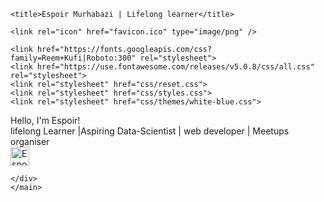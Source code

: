 <!DOCTYPE html>
<html>
<head>
    <meta charset="utf-8">
    <meta http-equiv="X-UA-Compatible" content="IE=edge">
    <meta name="viewport" content="width=device-width, initial-scale=1.0">

    <title>Espoir Murhabazi | Lifelong learner</title>

    <link rel="icon" href="favicon.ico" type="image/png" />

    <link href="https://fonts.googleapis.com/css?family=Reem+Kufi|Roboto:300" rel="stylesheet">
    <link href="https://use.fontawesome.com/releases/v5.0.8/css/all.css" rel="stylesheet">
    <link rel="stylesheet" href="css/reset.css">
    <link rel="stylesheet" href="css/styles.css">
    <link rel="stylesheet" href="css/themes/white-blue.css">
</head>
<body>
    <main>
        <div class="intro">Hello, I'm Espoir!</div>
        <div class="tagline">lifelong Learner |Aspiring Data-Scientist | web developer | Meetups organiser </div>
        <div class="icons-social">
            <a target="_blank" href="https://github.com/espoirMur"><i class="fab fa-github"></i></a>
            <a target="_blank" href="https://twitter.com/EspyMur"><i class="fab fa-twitter"></i></a>
            <a target="_blank" href="https://stackoverflow.com/users/4683950/espoir-murhabazi"><i class="fab fa-stack-overflow"></i></a>
            <a target="_blank" href="https://www.linkedin.com/in/murhabazi-buzina-7849b1b1/"><i class="fab fa-linkedin"></i></a>
            <a target="_blank" href="https://medium.com/@EspyMur"><i class="fab fa-medium"></i></a>
            <a href="https://dev.to/espymur">
  <img src="https://d2fltix0v2e0sb.cloudfront.net/dev-badge.svg" alt="Espoir Murhabazi's DEV Profile" height="30" width="30" />
</a>
        
    </div>
    </main>
</body>
</html>
